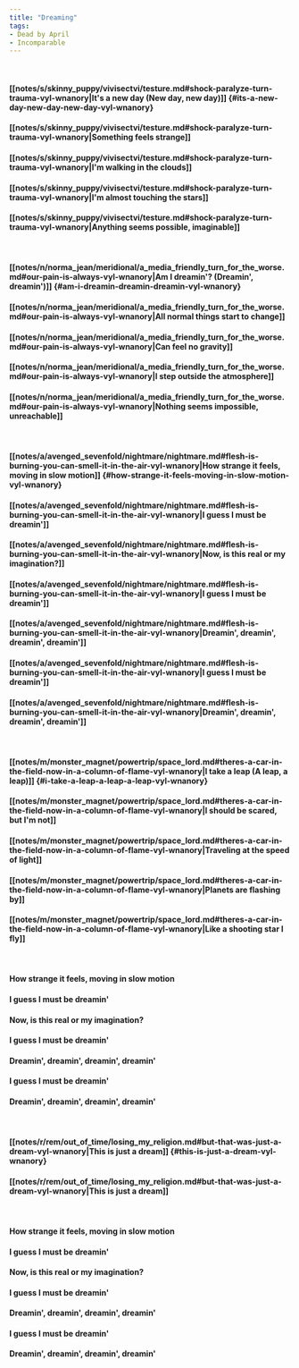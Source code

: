 ```yaml
---
title: "Dreaming"
tags:
- Dead by April
- Incomparable
---
```

&nbsp;
#### [[notes/s/skinny_puppy/vivisectvi/testure.md#shock-paralyze-turn-trauma-vyl-wnanory|It's a new day (New day, new day)]] {#its-a-new-day-new-day-new-day-vyl-wnanory}
#### [[notes/s/skinny_puppy/vivisectvi/testure.md#shock-paralyze-turn-trauma-vyl-wnanory|Something feels strange]]
#### [[notes/s/skinny_puppy/vivisectvi/testure.md#shock-paralyze-turn-trauma-vyl-wnanory|I'm walking in the clouds]]
#### [[notes/s/skinny_puppy/vivisectvi/testure.md#shock-paralyze-turn-trauma-vyl-wnanory|I'm almost touching the stars]]
#### [[notes/s/skinny_puppy/vivisectvi/testure.md#shock-paralyze-turn-trauma-vyl-wnanory|Anything seems possible, imaginable]]
&nbsp;
#### [[notes/n/norma_jean/meridional/a_media_friendly_turn_for_the_worse.md#our-pain-is-always-vyl-wnanory|Am I dreamin'? (Dreamin', dreamin')]] {#am-i-dreamin-dreamin-dreamin-vyl-wnanory}
#### [[notes/n/norma_jean/meridional/a_media_friendly_turn_for_the_worse.md#our-pain-is-always-vyl-wnanory|All normal things start to change]]
#### [[notes/n/norma_jean/meridional/a_media_friendly_turn_for_the_worse.md#our-pain-is-always-vyl-wnanory|Can feel no gravity]]
#### [[notes/n/norma_jean/meridional/a_media_friendly_turn_for_the_worse.md#our-pain-is-always-vyl-wnanory|I step outside the atmosphere]]
#### [[notes/n/norma_jean/meridional/a_media_friendly_turn_for_the_worse.md#our-pain-is-always-vyl-wnanory|Nothing seems impossible, unreachable]]
&nbsp;
#### [[notes/a/avenged_sevenfold/nightmare/nightmare.md#flesh-is-burning-you-can-smell-it-in-the-air-vyl-wnanory|How strange it feels, moving in slow motion]] {#how-strange-it-feels-moving-in-slow-motion-vyl-wnanory}
#### [[notes/a/avenged_sevenfold/nightmare/nightmare.md#flesh-is-burning-you-can-smell-it-in-the-air-vyl-wnanory|I guess I must be dreamin']]
#### [[notes/a/avenged_sevenfold/nightmare/nightmare.md#flesh-is-burning-you-can-smell-it-in-the-air-vyl-wnanory|Now, is this real or my imagination?]]
#### [[notes/a/avenged_sevenfold/nightmare/nightmare.md#flesh-is-burning-you-can-smell-it-in-the-air-vyl-wnanory|I guess I must be dreamin']]
#### [[notes/a/avenged_sevenfold/nightmare/nightmare.md#flesh-is-burning-you-can-smell-it-in-the-air-vyl-wnanory|Dreamin', dreamin', dreamin', dreamin']]
#### [[notes/a/avenged_sevenfold/nightmare/nightmare.md#flesh-is-burning-you-can-smell-it-in-the-air-vyl-wnanory|I guess I must be dreamin']]
#### [[notes/a/avenged_sevenfold/nightmare/nightmare.md#flesh-is-burning-you-can-smell-it-in-the-air-vyl-wnanory|Dreamin', dreamin', dreamin', dreamin']]
&nbsp;
#### [[notes/m/monster_magnet/powertrip/space_lord.md#theres-a-car-in-the-field-now-in-a-column-of-flame-vyl-wnanory|I take a leap (A leap, a leap)]] {#i-take-a-leap-a-leap-a-leap-vyl-wnanory}
#### [[notes/m/monster_magnet/powertrip/space_lord.md#theres-a-car-in-the-field-now-in-a-column-of-flame-vyl-wnanory|I should be scared, but I'm not]]
#### [[notes/m/monster_magnet/powertrip/space_lord.md#theres-a-car-in-the-field-now-in-a-column-of-flame-vyl-wnanory|Traveling at the speed of light]]
#### [[notes/m/monster_magnet/powertrip/space_lord.md#theres-a-car-in-the-field-now-in-a-column-of-flame-vyl-wnanory|Planets are flashing by]]
#### [[notes/m/monster_magnet/powertrip/space_lord.md#theres-a-car-in-the-field-now-in-a-column-of-flame-vyl-wnanory|Like a shooting star I fly]]
&nbsp;
#### How strange it feels, moving in slow motion
#### I guess I must be dreamin'
#### Now, is this real or my imagination?
#### I guess I must be dreamin'
#### Dreamin', dreamin', dreamin', dreamin'
#### I guess I must be dreamin'
#### Dreamin', dreamin', dreamin', dreamin'
&nbsp;
#### [[notes/r/rem/out_of_time/losing_my_religion.md#but-that-was-just-a-dream-vyl-wnanory|This is just a dream]] {#this-is-just-a-dream-vyl-wnanory}
#### [[notes/r/rem/out_of_time/losing_my_religion.md#but-that-was-just-a-dream-vyl-wnanory|This is just a dream]]
&nbsp;
#### How strange it feels, moving in slow motion
#### I guess I must be dreamin'
#### Now, is this real or my imagination?
#### I guess I must be dreamin'
#### Dreamin', dreamin', dreamin', dreamin'
#### I guess I must be dreamin'
#### Dreamin', dreamin', dreamin', dreamin'
